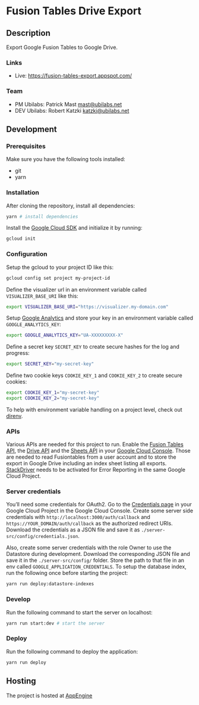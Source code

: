 # Fusion Tables Drive Export

## Description

Export Google Fusion Tables to Google Drive.

### Links

* Live: https://fusion-tables-export.appspot.com/

### Team

* PM Ubilabs: Patrick Mast <mast@ubilabs.net>
* DEV Ubilabs: Robert Katzki <katzki@ubilabs.net>

## Development

### Prerequisites
Make sure you have the following tools installed:

* git
* yarn

### Installation

After cloning the repository, install all dependencies:

```sh
yarn # install dependencies
```

Install the [Google Cloud SDK](https://cloud.google.com/sdk/) and initialize it by running:

```sh
gcloud init
```

### Configuration

Setup the gcloud to your project ID like this:

```sh
gcloud config set project my-project-id
```

Define the visualizer url in an environment variable called `VISUALIZER_BASE_URI` like this:

```sh
export VISUALIZER_BASE_URI="https://visualizer.my-domain.com"
```

Setup [Google Analytics](https://analytics.google.com/) and store your key in an environment variable called `GOOGLE_ANALYTICS_KEY`:

```sh
export GOOGLE_ANALYTICS_KEY="UA-XXXXXXXXX-X"
```

Define a secret key `SECRET_KEY` to create secure hashes for the log and progress:

```sh
export SECRET_KEY="my-secret-key"
```

Define two cookie keys `COOKIE_KEY_1` and `COOKIE_KEY_2` to create secure cookies:

```sh
export COOKIE_KEY_1="my-secret-key"
export COOKIE_KEY_2="my-secret-key"
```

To help with environment variable handling on a project level, check out [direnv](https://direnv.net/).

### APIs

Various APIs are needed for this project to run. Enable the [Fusion Tables API](https://console.cloud.google.com/apis/library/fusiontables.googleapis.com), the [Drive API](https://console.cloud.google.com/apis/library/drive.googleapis.com) and the [Sheets API](https://console.cloud.google.com/apis/library/sheets.googleapis.com) in your [Google Cloud Console](https://console.cloud.google.com/). Those are needed to read Fusiontables from a user account and to store the export in Google Drive including an index sheet listing all exports. [StackDriver](https://console.cloud.google.com/apis/library/clouderrorreporting.googleapis.com) needs to be activated for Error Reporting in the same Google Cloud Project.

### Server credentials

You’ll need some credentials for OAuth2. Go to the [Credentials page](https://console.cloud.google.com/apis/credentials) in your Google Cloud Project in the Google Cloud Console. Create some server side credentials with `http://localhost:3000/auth/callback` and `https://YOUR_DOMAIN/auth/callback` as the authorized redirect URIs. Download the credentials as a JSON file and save it as `./server-src/config/credentials.json`.

Also, create some server credentials with the role Owner to use the Datastore during development. Download the corresponding JSON file and save it in the `./server-src/config/` folder. Store the path to that file in an env called `GOOGLE_APPLICATION_CREDENTIALS`. To setup the database index, run the following once before starting the project:

```sh
yarn run deploy:datastore-indexes
```

### Develop

Run the following command to start the server on localhost:

```sh
yarn run start:dev # start the server
```

### Deploy

Run the following command to deploy the application:

```sh
yarn run deploy
```

## Hosting

The project is hosted at [AppEngine](https://console.cloud.google.com/appengine/start)

